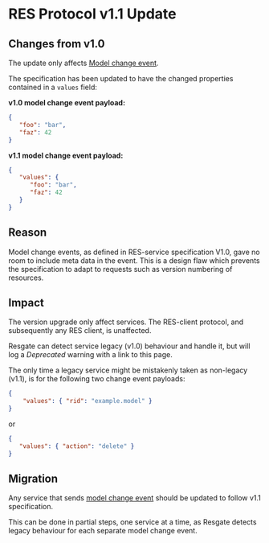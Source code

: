 # RES Protocol v1.1 Update

## Changes from v1.0

The update only affects [Model change event](res-service-protocol.md#model-change-event).

The specification has been updated to have the changed properties contained in a `values` field:

**v1.0 model change event payload:**
```json
{
   "foo": "bar",
   "faz": 42
}
```

**v1.1 model change event payload:**
```json
{
   "values": {
      "foo": "bar",
      "faz": 42
   }
}
```

## Reason

Model change events, as defined in RES-service specification V1.0, gave no room to include meta data in the event. This is a design flaw which prevents the specification to adapt to requests such as version numbering of resources.

## Impact

The version upgrade only affect services. The RES-client protocol, and subsequently any RES client, is unaffected.

Resgate can detect service legacy (v1.0) behaviour and handle it, but will log a *Deprecated* warning with a link to this page.

The only time a legacy service might be mistakenly taken as non-legacy (v1.1), is for the following two change event payloads:
```json
{
    "values": { "rid": "example.model" }
}
```
or
```json
{
   "values": { "action": "delete" }
}
```

## Migration

Any service that sends [model change event](res-service-protocol.md#model-change-event) should be updated to follow v1.1 specification.

This can be done in partial steps, one service at a time, as Resgate detects legacy behaviour for each separate model change event.
